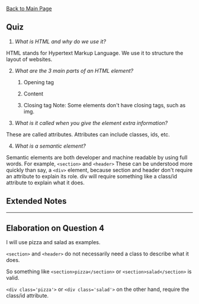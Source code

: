 [Back to Main Page](https://roguestar112.github.io/reading-notes/)

## Quiz

1. *What is HTML and why do we use it?*

HTML stands for Hypertext Markup Language.
We use it to structure the layout of websites.

2. *What are the 3 main parts of an HTML element?*

    1. Opening tag
    
    2. Content

    3. Closing tag
       Note: Some elements don't have closing tags, such as img.

3. *What is it called when you give the element extra information?*

These are called attributes. Attributes can include classes, ids, etc.

4. *What is a semantic element?*

Semantic elements are both developer and machine readable by using full words.
For example, `<section>` and `<header>`
These can be understood more quickly than say, a `<div>` element, because
section and header don't require an attribute to explain its role.
div will require something like a class/id attribute to explain what it does.

## Extended Notes

<hr>

## Elaboration on Question 4

I will use pizza and salad as examples.

`<section>` and `<header>` do not necessarily need a class to describe what it does.

So something like `<section>pizza</section>` or `<section>salad</section>` is valid.

`<div class='pizza'>` or `<div class='salad'>` on the other hand, require the class/id attribute.



